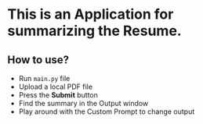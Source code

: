 # This is an Application for summarizing the Resume.

## How to use?
* Run `main.py` file
* Upload a local PDF file
* Press the **Submit** button
* Find the summary in the Output window
* Play around with the Custom Prompt to change output